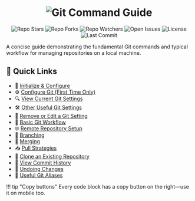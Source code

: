 <p align="center">
    <h1 align="center"><img src="https://img.shields.io/badge/Git-F05032.svg?style=for-the-badge&logo=Git&logoColor=white" alt="Git">
 Command Guide</h1>
</p>
<p align="center">
<!-- Stars -->
<img src="https://img.shields.io/github/stars/bensonngu/git-command?style=for-the-badge&color=FFD700" alt="Repo Stars">

<!-- Forks -->
<img src="https://img.shields.io/github/forks/bensonngu/git-command?style=for-the-badge&color=FF8C00" alt="Repo Forks">

<!-- Watchers -->
<img src="https://img.shields.io/github/watchers/bensonngu/git-command?style=for-the-badge&color=1E90FF" alt="Repo Watchers">

<!-- Open Issues -->
<img src="https://img.shields.io/github/issues/bensonngu/git-command?style=for-the-badge&color=DC143C" alt="Open Issues">

<!-- License -->
<img src="https://img.shields.io/github/license/bensonngu/git-command?style=for-the-badge&color=228B22" alt="License">

<!-- Last Commit -->
<img src="https://img.shields.io/github/last-commit/bensonngu/git-command?style=for-the-badge&logo=git&logoColor=white&color=8A2BE2" alt="Last Commit">
<p>

A concise guide demonstrating the fundamental Git commands and typical workflow for managing repositories on a local machine.

## 🧭 Quick Links

- 🧾 [Initialize & Configure](setup/init.md)
- ⚙️ [Configure Git (First Time Only)](setup/config.md)
- 🔍 [View Current Git Settings](setup/view-settings.md)
- 🛠 [Other Useful Git Settings](setup/other-settings.md)
- 🧽 [Remove or Edit a Git Setting](setup/edit-settings.md)
- 🔄 [Basic Git Workflow](workflow/basic.md)
- 🌐 [Remote Repository Setup](remote/setup.md)
- 🌿 [Branching](branching/branching.md)
- 🔀 [Merging](merging/merging.md)
- 📥 [Pull Strategies](remote/pull-strategies.md)
- 📂 [Clone an Existing Repository](remote/clone.md)
- 📜 [View Commit History](history/log.md)
- 🧹 [Undoing Changes](undo/undo.md)
- 🧠 [Useful Git Aliases](extras/aliases.md)

!!! tip "Copy buttons"
    Every code block has a copy button on the right—use it on mobile too.